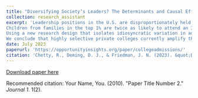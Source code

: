 ```yaml
---
title: "Diversifying Society’s Leaders? The Determinants and Causal Effects of Admission to Highly Selective Private Colleges"
collection: research_assistant
excerpt: 'Leadership positions in the U.S. are disproportionately held by graduates of a few highly selective private colleges. Could such colleges — which currently have many more students from high-income families than low-income families — increase the socioeconomic diversity of America’s leaders by changing their admissions policies? We use anonymized admissions data from several private and public colleges linked to income tax records and SAT and ACT test scores to study this question.
Children from families in the top 1% are twice as likely to attend an Ivy-Plus college (Ivy League, Stanford, MIT, Duke, and Chicago) as those from middle-class families with comparable SAT/ACT scores. Two-thirds of this gap is due to higher admissions rates for students with comparable test scores from high-income families; the remaining third is due to differences in rates of application and matriculation. In contrast, children from high-income families have no admissions advantage at flagship public colleges. The high-income admissions advantage at private colleges is driven by three factors: (1) preferences for children of alumni, (2) weight placed on non-academic ratings, which tend to be higher for students applying from private high schools that have affluent student bodies, and (3) recruitment of athletes, who tend to come from higher-income families.
Using a new research design that isolates idiosyncratic variation in admissions decisions for waitlisted applicants, we show that attending an Ivy-Plus college instead of the average highly selective public flagship institution increases students’ chances of reaching the top 1% of the earnings distribution by 60%, nearly doubles their chances of attending an elite graduate school, and triples their chances of working at a prestigious firm. Ivy-Plus colleges have much smaller causal effects on average earnings, reconciling our findings with prior work that found smaller causal effects using variation in matriculation decisions conditional on admission. Adjusting for the value-added of the colleges that students attend, the three key factors that give children from high-income families an admissions advantage are uncorrelated or negatively correlated with post-college outcomes, whereas SAT/ACT scores and academic ratings are highly predictive of post-college success.
We conclude that highly selective private colleges currently amplify the persistence of privilege across generations, but could diversify the socioeconomic backgrounds of America’s leaders by changing their admissions practices.'
date: July 2023
paperurl: 'https://opportunityinsights.org/paper/collegeadmissions/'
citation: 'Chetty, R., Deming, D. J., & Friedman, J. N. (2023). &quot;Diversifying Society’s Leaders? The Causal Effects of Admission to Highly Selective Private Colleges&quot; <i>revise and resubmit, Quarterly Journal of Economics</i>'
---
```


[Download paper here](http://academicpages.github.io/files/paper2.pdf)

Recommended citation: Your Name, You. (2010). "Paper Title Number 2." <i>Journal 1</i>. 1(2).
